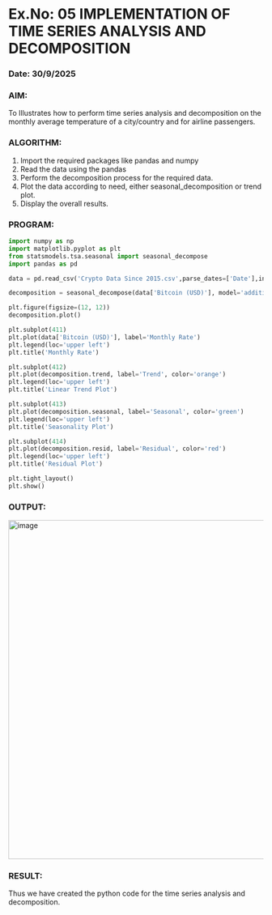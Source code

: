 # Ex.No: 05  IMPLEMENTATION OF TIME SERIES ANALYSIS AND DECOMPOSITION
### Date: 30/9/2025


### AIM:
To Illustrates how to perform time series analysis and decomposition on the monthly average temperature of a city/country and for airline passengers.

### ALGORITHM:
1. Import the required packages like pandas and numpy
2. Read the data using the pandas
3. Perform the decomposition process for the required data.
4. Plot the data according to need, either seasonal_decomposition or trend plot.
5. Display the overall results.

### PROGRAM:
```py
import numpy as np
import matplotlib.pyplot as plt
from statsmodels.tsa.seasonal import seasonal_decompose
import pandas as pd

data = pd.read_csv('Crypto Data Since 2015.csv',parse_dates=['Date'],index_col='Date')

decomposition = seasonal_decompose(data['Bitcoin (USD)'], model='additive',period=12)

plt.figure(figsize=(12, 12))
decomposition.plot()

plt.subplot(411)
plt.plot(data['Bitcoin (USD)'], label='Monthly Rate')
plt.legend(loc='upper left')
plt.title('Monthly Rate')

plt.subplot(412)
plt.plot(decomposition.trend, label='Trend', color='orange')
plt.legend(loc='upper left')
plt.title('Linear Trend Plot')

plt.subplot(413)
plt.plot(decomposition.seasonal, label='Seasonal', color='green')
plt.legend(loc='upper left')
plt.title('Seasonality Plot')

plt.subplot(414)
plt.plot(decomposition.resid, label='Residual', color='red')
plt.legend(loc='upper left')
plt.title('Residual Plot')

plt.tight_layout()
plt.show()


```
















### OUTPUT:
<img width="946" height="670" alt="image" src="https://github.com/user-attachments/assets/1c22460c-e057-4f07-8726-4fc1b94cecb8" />




### RESULT:
Thus we have created the python code for the time series analysis and decomposition.
